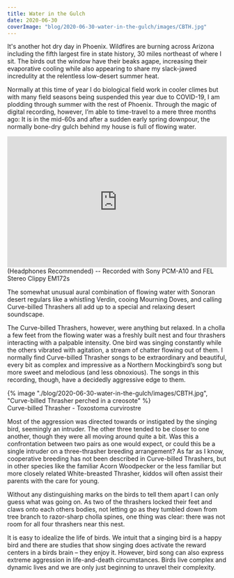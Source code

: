 ```yaml
---
title: Water in the Gulch
date: 2020-06-30
coverImage: "blog/2020-06-30-water-in-the-gulch/images/CBTH.jpg"
---
```


It's another hot dry day in Phoenix. Wildfires are burning across Arizona including the fifth largest fire in state history, 30 miles northeast of where I sit. The birds out the window have their beaks agape, increasing their evaporative cooling while also appearing to share my slack-jawed incredulity at the relentless low-desert summer heat.

Normally at this time of year I do biological field work in cooler climes but with many field seasons being suspended this year due to COVID-19, I am plodding through summer with the rest of Phoenix. Through the magic of digital recording, however, I’m able to time-travel to a mere three months ago: It is in the mid-60s and after a sudden early spring downpour, the normally bone-dry gulch behind my house is full of flowing water.

<div class="center">
    <div>
        <iframe width="100%" height="300" scrolling="no" frameborder="no" allow="autoplay" src="https://w.soundcloud.com/player/?url=https%3A//api.soundcloud.com/tracks/849131926&color=%236979a4&auto_play=false&hide_related=false&show_comments=true&show_user=true&show_reposts=false&show_teaser=true&visual=true"></iframe>
        <figcaption>(Headphones Recommended) -- Recorded with Sony PCM-A10 and FEL Stereo Clippy EM172s</figcaption>
    </div>
</div>

The somewhat unusual aural combination of flowing water with Sonoran desert regulars like a whistling Verdin, cooing Mourning Doves, and calling Curve-billed Thrashers all add up to a special and relaxing desert soundscape.

The Curve-billed Thrashers, however, were anything but relaxed. In a cholla a few feet from the flowing water was a freshly built nest and four thrashers interacting with a palpable intensity. One bird was singing constantly while the others vibrated with agitation, a stream of chatter flowing out of them. I normally find Curve-billed Thrasher songs to be extraordinary and beautiful, every bit as complex and impressive as a Northern Mockingbird’s song but more sweet and melodious (and less obnoxious). The songs in this recording, though, have a decidedly aggressive edge to them.

<div class="full-width">
    {% image "./blog/2020-06-30-water-in-the-gulch/images/CBTH.jpg", "Curve-billed Thrasher perched in a creosote" %}
    <figcaption>Curve-billed Thrasher - Toxostoma curvirostre</figcaption>
</div>

Most of the aggression was directed towards or instigated by the singing bird, seemingly an intruder. The other three tended to be closer to one another, though they were all moving around quite a bit. Was this a confrontation between two pairs as one would expect, or could this be a single intruder on a three-thrasher breeding arrangement? As far as I know, cooperative breeding has not been described in Curve-billed Thrashers, but in other species like the familiar Acorn Woodpecker or the less familiar but more closely related White-breasted Thrasher, kiddos will often assist their parents with the care for young.

Without any distinguishing marks on the birds to tell them apart I can only guess what was going on. As two of the thrashers locked their feet and claws onto each others bodies, not letting go as they tumbled down from tree branch to razor-sharp cholla spines, one thing was clear: there was not room for all four thrashers near this nest.

It is easy to idealize the life of birds. We intuit that a singing bird is a happy bird and there are studies that show singing does activate the reward centers in a birds brain – they enjoy it. However, bird song can also express extreme aggression in life-and-death circumstances. Birds live complex and dynamic lives and we are only just beginning to unravel their complexity.

